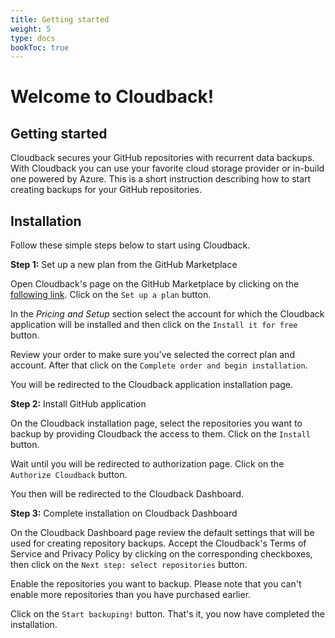 ```yaml
---
title: Getting started
weight: 5
type: docs
bookToc: true
---
```


# Welcome to Cloudback!

## Getting started

Cloudback secures your GitHub repositories with recurrent data backups. With Cloudback you can use your favorite cloud storage provider or in-build one powered by Azure.
This is a short instruction describing how to start creating backups for your GitHub repositories.

## Installation

Follow these simple steps below to start using Cloudback. 

**Step 1:** Set up a new plan from the GitHub Marketplace

Open Cloudback's page on the GitHub Marketplace by clicking on the [following link](https://github.com/marketplace/cloudback). 
Click on the `Set up a plan` button.

In the *Pricing and Setup* section select the account for which the Cloudback application will be installed and then click on the `Install it for free` button.

Review your order to make sure you've selected the correct plan and account. After that click on the `Complete order and begin installation`.

You will be redirected to the Cloudback application installation page. 

**Step 2:** Install GitHub application

On the Cloudback installation page, select the repositories you want to backup by providing Cloudback the access to them. Click on the `Install` button.

Wait until you will be redirected to authorization page. Click on the `Authorize Cloudback` button. 

You then will be redirected to the Cloudback Dashboard.

**Step 3:** Complete installation on Cloudback Dashboard

On the Cloudback Dashboard page review the default settings that will be used for creating repository backups. Accept the Cloudback's Terms of Service and Privacy Policy by clicking on the corresponding checkboxes, then click on the `Next step: select repositories` button.

Enable the repositories you want to backup. Please note that you can't enable more repositories than you have purchased earlier.

Click on the `Start backuping!` button. That's it, you now have completed the installation.
